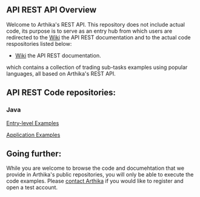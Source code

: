 ## API REST API Overview
Welcome to Arthika's REST API. This repository does not include actual code, its purpose is to serve as an entry hub from which users are redirected to the [Wiki](https://github.com/Arthika/API-REST/wiki) the API REST documentation and to the actual code respositories listed below:

* [Wiki](https://github.com/Arthika/API-REST/wiki) the API REST documentation.

which contains a collection of trading sub-tasks examples using popular languages, all based on Arthika's REST API.

## API REST Code repositories:

### Java

[Entry-level Examples](https://github.com/Arthika/REST-API-Java-Examples)

[Application Examples](https://github.com/Arthika/REST-API-Java-Applications)



## Going further:
While you are welcome to browse the code and documehtation that we provide in Arthika's public repositories, you will only be able to execute the code examples. Please [contact Arthika](http://www.arthikatrading.com/contact/) if you would like to register and open a test account.
